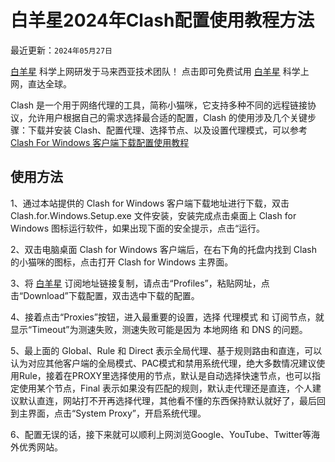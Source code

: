 # 白羊星2024年Clash配置使用教程方法

最近更新：`2024年05月27日`

[白羊星](https://www.baiyangxing.com/#/register?code=T7K0IxEF) 科学上网研发于马来西亚技术团队！ 点击即可免费试用 [白羊星](https://www.baiyangxing.com/#/register?code=T7K0IxEF) 科学上网，直达全球。

Clash 是一个用于网络代理的工具，简称小猫咪，它支持多种不同的远程链接协议，允许用户根据自己的需求选择最合适的配置，Clash 的使用涉及几个关键步骤：下载并安装 Clash、配置代理、选择节点、以及设置代理模式，可以参考[Clash For Windows 客户端下载配置使用教程](https://opclash.com/article/116.html)

<h2>使用方法</h2>
1、通过本站提供的 Clash for Windows 客户端下载地址进行下载，双击 Clash.for.Windows.Setup.exe 文件安装，安装完成点击桌面上 Clash for Windows 图标运行软件，如果出现下面的安全提示，点击“运行。

2、双击电脑桌面 Clash for Windows 客户端后，在右下角的托盘内找到 Clash 的小猫咪的图标，点击打开 Clash for Windows 主界面。

3、将 [白羊星](https://www.baiyangxing.com/#/register?code=T7K0IxEF) 订阅地址链接复制，请点击“Profiles”，粘贴网址，点击“Download”下载配置，双击选中下载的配置。

4、接着点击“Proxies”按钮，进入最重要的设置，选择 代理模式 和 订阅节点，就显示“Timeout”为测速失败，测速失败可能是因为 本地网络 和 DNS 的问题。

5、最上面的 Global、Rule 和 Direct 表示全局代理、基于规则路由和直连，可以认为对应其他客户端的全局模式、PAC模式和禁用系统代理，绝大多数情况建议使用Rule，接着在PROXY里选择使用的节点，默认是自动选择快速节点，也可以指定使用某个节点，Final 表示如果没有匹配的规则，默认走代理还是直连，个人建议默认直连，网站打不开再选择代理，其他看不懂的东西保持默认就好了，最后回到主界面，点击“System Proxy”，开启系统代理。

6、配置无误的话，接下来就可以顺利上网浏览Google、YouTube、Twitter等海外优秀网站。